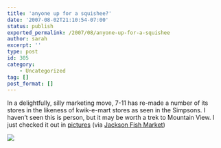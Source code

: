 ```yaml
---
title: 'anyone up for a squishee?'
date: '2007-08-02T21:10:54-07:00'
status: publish
exported_permalink: /2007/08/anyone-up-for-a-squishee
author: sarah
excerpt: ''
type: post
id: 305
category:
    - Uncategorized
tag: []
post_format: []
---
```

In a delightfully, silly marketing move, 7-11 has re-made a number of its stores in the likeness of kwik-e-mart stores as seen in the Simpsons. I haven’t seen this is person, but it may be worth a trek to Mountain View. I just checked it out in [pictures](http://simpsonskwikemart.blogspot.com/) (via [Jackson Fish Market](http://www.jacksonfish.com/blog/2007/07/03/branded-retail-experience/))

![](http://bp1.blogger.com/_rpMabJ0X-QE/RombVqtULJI/AAAAAAAAAOQ/M6K_l1kgI_g/s320/699517456_1aa5585600.jpg)